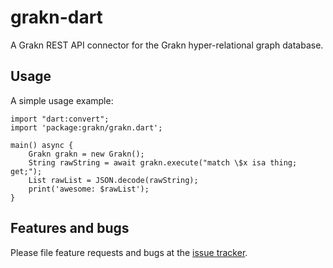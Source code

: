 # grakn-dart

A Grakn REST API connector for the Grakn hyper-relational graph database.

## Usage

A simple usage example:

    import "dart:convert";
    import 'package:grakn/grakn.dart';

    main() async {
        Grakn grakn = new Grakn();
        String rawString = await grakn.execute("match \$x isa thing; get;");
        List rawList = JSON.decode(rawString);
        print('awesome: $rawList');
    }


## Features and bugs

Please file feature requests and bugs at the [issue tracker][tracker].

[tracker]: https://github.com/Tomen/grakn-node/issues
